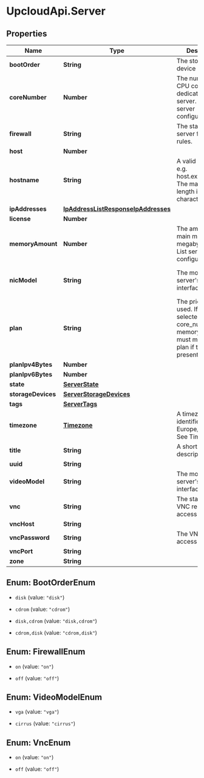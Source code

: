 # UpcloudApi.Server

## Properties
Name | Type | Description | Notes
------------ | ------------- | ------------- | -------------
**bootOrder** | **String** | The storage device boot order. | [optional] 
**coreNumber** | **Number** | The number of CPU cores dedicated to the server. See List server configurations. | [optional] 
**firewall** | **String** | The state of the server firewall rules. | [optional] [default to &#39;on&#39;]
**host** | **Number** |  | [optional] 
**hostname** | **String** | A valid hostname, e.g. host.example.com. The maximum length is 128 characters. | [optional] 
**ipAddresses** | [**IpAddressListResponseIpAddresses**](IpAddressListResponseIpAddresses.md) |  | [optional] 
**license** | **Number** |  | [optional] 
**memoryAmount** | **Number** | The amount of main memory in megabytes. See List server configurations. | [optional] 
**nicModel** | **String** | The model of the server&#39;s network interfaces. | [optional] [default to &#39;e1000&#39;]
**plan** | **String** | The pricing plan used. If a plan is selected, the core_number and  memory_amount must match the plan if they are present. | [optional] [default to &#39;custom&#39;]
**planIpv4Bytes** | **Number** |  | [optional] 
**planIpv6Bytes** | **Number** |  | [optional] 
**state** | [**ServerState**](ServerState.md) |  | [optional] 
**storageDevices** | [**ServerStorageDevices**](ServerStorageDevices.md) |  | [optional] 
**tags** | [**ServerTags**](ServerTags.md) |  | [optional] 
**timezone** | [**Timezone**](Timezone.md) | A timezone identifier, e.g. Europe/Helsinki. See Timezones. | [optional] 
**title** | **String** | A short description. | [optional] 
**uuid** | **String** |  | [optional] 
**videoModel** | **String** | The model of the server&#39;s video interface. | [optional] [default to &#39;vga&#39;]
**vnc** | **String** | The state of the VNC remote access service. | [optional] [default to &#39;off&#39;]
**vncHost** | **String** |  | [optional] 
**vncPassword** | **String** | The VNC remote access password. | [optional] 
**vncPort** | **String** |  | [optional] 
**zone** | **String** |  | [optional] 


<a name="BootOrderEnum"></a>
## Enum: BootOrderEnum


* `disk` (value: `"disk"`)

* `cdrom` (value: `"cdrom"`)

* `disk,cdrom` (value: `"disk,cdrom"`)

* `cdrom,disk` (value: `"cdrom,disk"`)




<a name="FirewallEnum"></a>
## Enum: FirewallEnum


* `on` (value: `"on"`)

* `off` (value: `"off"`)




<a name="VideoModelEnum"></a>
## Enum: VideoModelEnum


* `vga` (value: `"vga"`)

* `cirrus` (value: `"cirrus"`)




<a name="VncEnum"></a>
## Enum: VncEnum


* `on` (value: `"on"`)

* `off` (value: `"off"`)




